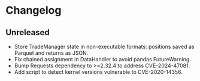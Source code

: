 # Changelog

## Unreleased
- Store TradeManager state in non-executable formats: positions saved as Parquet and returns as JSON.
- Fix chained assignment in DataHandler to avoid pandas FutureWarning.
- Bump Requests dependency to >=2.32.4 to address CVE-2024-47081.
- Add script to detect kernel versions vulnerable to CVE-2020-14356.
